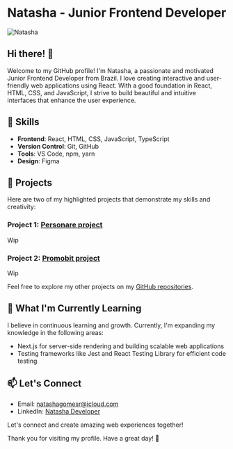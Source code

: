 # Natasha - Junior Frontend Developer

![Natasha](https://your-image-url)

## Hi there! 👋

Welcome to my GitHub profile! I'm Natasha, a passionate and motivated Junior Frontend Developer from Brazil. I love creating interactive and user-friendly web applications using React. With a good foundation in React, HTML, CSS, and JavaScript, I strive to build beautiful and intuitive interfaces that enhance the user experience.

## 🚀 Skills

- **Frontend**: React, HTML, CSS, JavaScript, TypeScript
- **Version Control**: Git, GitHub
- **Tools**: VS Code, npm, yarn
- **Design**: Figma

## 🔭 Projects

Here are two of my highlighted projects that demonstrate my skills and creativity:

### Project 1: [Personare project](https://github.com/natashagomesr/personare-code-challenge)

Wip

### Project 2: [Promobit project](https://github.com/natashagomesr/promobit-code-challenge)

Wip

Feel free to explore my other projects on my [GitHub repositories](https://github.com/your-github-username).

## 🌱 What I'm Currently Learning

I believe in continuous learning and growth. Currently, I'm expanding my knowledge in the following areas:

- Next.js for server-side rendering and building scalable web applications
- Testing frameworks like Jest and React Testing Library for efficient code testing

## 📫 Let's Connect

- Email: [natashagomesr@icloud.com](natashagomesr@icloud.com)
- LinkedIn: [Natasha Developer](https://www.linkedin.com/in/natasha-gomes-r/)


Let's connect and create amazing web experiences together!

Thank you for visiting my profile. Have a great day! 🌟
